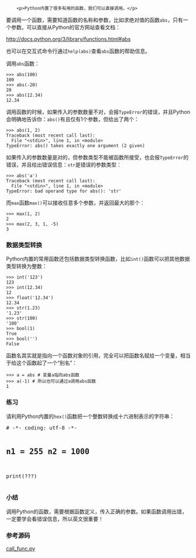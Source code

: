 ﻿
        <p>Python内置了很多有用的函数，我们可以直接调用。</p>
<p>要调用一个函数，需要知道函数的名称和参数，比如求绝对值的函数<code>abs</code>，只有一个参数。可以直接从Python的官方网站查看文档：</p>
<p><a href="http://docs.python.org/3/library/functions.html#abs">http://docs.python.org/3/library/functions.html#abs</a></p>
<p>也可以在交互式命令行通过<code>help(abs)</code>查看<code>abs</code>函数的帮助信息。</p>
<p>调用<code>abs</code>函数：</p>
<pre><code>&gt;&gt;&gt; abs(100)
100
&gt;&gt;&gt; abs(-20)
20
&gt;&gt;&gt; abs(12.34)
12.34
</code></pre><p>调用函数的时候，如果传入的参数数量不对，会报<code>TypeError</code>的错误，并且Python会明确地告诉你：<code>abs()</code>有且仅有1个参数，但给出了两个：</p>
<pre><code>&gt;&gt;&gt; abs(1, 2)
Traceback (most recent call last):
  File &quot;&lt;stdin&gt;&quot;, line 1, in &lt;module&gt;
TypeError: abs() takes exactly one argument (2 given)
</code></pre><p>如果传入的参数数量是对的，但参数类型不能被函数所接受，也会报<code>TypeError</code>的错误，并且给出错误信息：<code>str</code>是错误的参数类型：</p>
<pre><code>&gt;&gt;&gt; abs(&#39;a&#39;)
Traceback (most recent call last):
  File &quot;&lt;stdin&gt;&quot;, line 1, in &lt;module&gt;
TypeError: bad operand type for abs(): &#39;str&#39;
</code></pre><p>而<code>max</code>函数<code>max()</code>可以接收任意多个参数，并返回最大的那个：</p>
<pre><code>&gt;&gt;&gt; max(1, 2)
2
&gt;&gt;&gt; max(2, 3, 1, -5)
3
</code></pre><h3 id="-">数据类型转换</h3>
<p>Python内置的常用函数还包括数据类型转换函数，比如<code>int()</code>函数可以把其他数据类型转换为整数：</p>
<pre><code>&gt;&gt;&gt; int(&#39;123&#39;)
123
&gt;&gt;&gt; int(12.34)
12
&gt;&gt;&gt; float(&#39;12.34&#39;)
12.34
&gt;&gt;&gt; str(1.23)
&#39;1.23&#39;
&gt;&gt;&gt; str(100)
&#39;100&#39;
&gt;&gt;&gt; bool(1)
True
&gt;&gt;&gt; bool(&#39;&#39;)
False
</code></pre><p>函数名其实就是指向一个函数对象的引用，完全可以把函数名赋给一个变量，相当于给这个函数起了一个“别名”：</p>
<pre><code>&gt;&gt;&gt; a = abs # 变量a指向abs函数
&gt;&gt;&gt; a(-1) # 所以也可以通过a调用abs函数
1
</code></pre><h3 id="-">练习</h3>
<p>请利用Python内置的<code>hex()</code>函数把一个整数转换成十六进制表示的字符串：</p>
<pre class="x-python3">
# -*- coding: utf-8 -*-

n1 = 255
n2 = 1000
----
print(???)
</pre>

<h3 id="-">小结</h3>
<p>调用Python的函数，需要根据函数定义，传入正确的参数。如果函数调用出错，一定要学会看错误信息，所以英文很重要！</p>
<h3 id="-">参考源码</h3>
<p><a href="https://github.com/michaelliao/learn-python3/blob/master/samples/function/call_func.py">call_func.py</a></p>

    